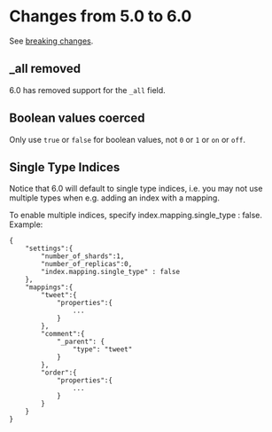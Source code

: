 # Changes from 5.0 to 6.0

See [breaking changes](https://www.elastic.co/guide/en/elasticsearch/reference/master/breaking-changes-6.0.html).

## _all removed

6.0 has removed support for the `_all` field.

## Boolean values coerced

Only use `true` or `false` for boolean values, not `0` or `1` or `on` or `off`.

## Single Type Indices

Notice that 6.0 will default to single type indices, i.e. you may not use multiple
types when e.g. adding an index with a mapping.

To enable multiple indices, specify index.mapping.single_type : false. Example:

```
{
	"settings":{
		"number_of_shards":1,
		"number_of_replicas":0,
		"index.mapping.single_type" : false
	},
	"mappings":{
		"tweet":{
			"properties":{
                ...
			}
		},
		"comment":{
			"_parent": {
				"type":	"tweet"
			}
		},
        "order":{
            "properties":{
                ...
            }
        }
    }
}
```

